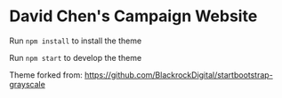 # David Chen's Campaign Website

Run `npm install` to install the theme

Run `npm start` to develop the theme

Theme forked from: https://github.com/BlackrockDigital/startbootstrap-grayscale
